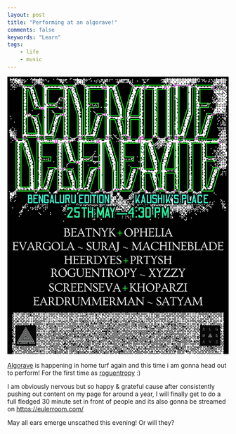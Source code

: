 ```yaml
---
layout: post
title: "Performing at an algorave!"
comments: false
keywords: "Learn"
tags:
    - life
    - music
---
```


![algorave](/img/in-post/algorave1.jpeg)


[Algorave](https://lu.ma/kmyc4sxp) is happening in home turf again and this time i am gonna head out to perform! For the first time as [roguentropy](https://www.instagram.com/roguentropy) :)

I am obviously nervous but so happy & grateful cause after consistently pushing out content on my page for around a year, I will finally get to do a full fledged 30 minute set in front of people and its also gonna be streamed on <https://eulerroom.com/>

May all ears emerge unscathed this evening! Or will they?